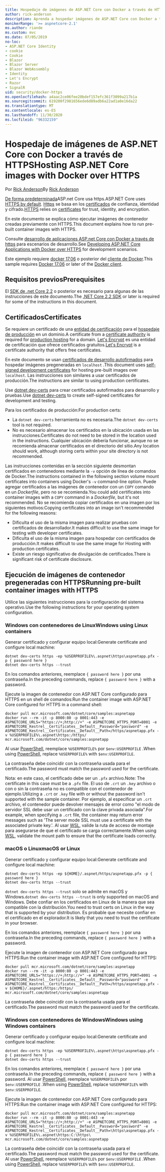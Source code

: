 ```yaml
---
title: Hospedaje de imágenes de ASP.NET Core con Docker a través de HTTPS
author: rick-anderson
description: Aprenda a hospedar imágenes de ASP.NET Core con Docker a través de HTTPS
monikerRange: '>= aspnetcore-2.1'
ms.author: riande
ms.custom: mvc
ms.date: 07/05/2019
no-loc:
- ASP.NET Core Identity
- cookie
- Cookie
- Blazor
- Blazor Server
- Blazor WebAssembly
- Identity
- Let's Encrypt
- Razor
- SignalR
uid: security/docker-https
ms.openlocfilehash: a4aac2ce06fee20bdef157efc361f3099a217b1a
ms.sourcegitcommit: 619200f2981656ede6d89adb6a22ad1a0e16da22
ms.translationtype: MT
ms.contentlocale: es-ES
ms.lasthandoff: 11/30/2020
ms.locfileid: "96332159"
---
```

# <a name="hosting-aspnet-core-images-with-docker-over-https"></a><span data-ttu-id="c77a1-103">Hospedaje de imágenes de ASP.NET Core con Docker a través de HTTPS</span><span class="sxs-lookup"><span data-stu-id="c77a1-103">Hosting ASP.NET Core images with Docker over HTTPS</span></span>

<span data-ttu-id="c77a1-104">Por [Rick Anderson](https://twitter.com/RickAndMSFT)</span><span class="sxs-lookup"><span data-stu-id="c77a1-104">By [Rick Anderson](https://twitter.com/RickAndMSFT)</span></span>

<span data-ttu-id="c77a1-105">[De forma predeterminada](./enforcing-ssl.md)ASP.net Core usa https.</span><span class="sxs-lookup"><span data-stu-id="c77a1-105">ASP.NET Core uses [HTTPS by default](./enforcing-ssl.md).</span></span> <span data-ttu-id="c77a1-106">[Https](https://en.wikipedia.org/wiki/HTTPS) se basa en los [certificados](https://en.wikipedia.org/wiki/Public_key_certificate) de confianza, identidad y cifrado.</span><span class="sxs-lookup"><span data-stu-id="c77a1-106">[HTTPS](https://en.wikipedia.org/wiki/HTTPS) relies on [certificates](https://en.wikipedia.org/wiki/Public_key_certificate) for trust, identity, and encryption.</span></span>

<span data-ttu-id="c77a1-107">En este documento se explica cómo ejecutar imágenes de contenedor creadas previamente con HTTPS.</span><span class="sxs-lookup"><span data-stu-id="c77a1-107">This document explains how to run pre-built container images with HTTPS.</span></span>

<span data-ttu-id="c77a1-108">Consulte [desarrollo de aplicaciones ASP.net Core con Docker a través de https](https://github.com/dotnet/dotnet-docker/blob/master/samples/run-aspnetcore-https-development.md) para escenarios de desarrollo.</span><span class="sxs-lookup"><span data-stu-id="c77a1-108">See [Developing ASP.NET Core Applications with Docker over HTTPS](https://github.com/dotnet/dotnet-docker/blob/master/samples/run-aspnetcore-https-development.md) for development scenarios.</span></span>

<span data-ttu-id="c77a1-109">Este ejemplo requiere [docker 17,06](https://docs.docker.com/release-notes/docker-ce) o posterior del [cliente de Docker](https://www.docker.com/products/docker).</span><span class="sxs-lookup"><span data-stu-id="c77a1-109">This sample requires [Docker 17.06](https://docs.docker.com/release-notes/docker-ce) or later of the [Docker client](https://www.docker.com/products/docker).</span></span>

## <a name="prerequisites"></a><span data-ttu-id="c77a1-110">Requisitos previos</span><span class="sxs-lookup"><span data-stu-id="c77a1-110">Prerequisites</span></span>

<span data-ttu-id="c77a1-111">El [SDK de .net Core 2,2](https://dotnet.microsoft.com/download) o posterior es necesario para algunas de las instrucciones de este documento.</span><span class="sxs-lookup"><span data-stu-id="c77a1-111">The [.NET Core 2.2 SDK](https://dotnet.microsoft.com/download) or later is required for some of the instructions in this document.</span></span>

## <a name="certificates"></a><span data-ttu-id="c77a1-112">Certificados</span><span class="sxs-lookup"><span data-stu-id="c77a1-112">Certificates</span></span>

<span data-ttu-id="c77a1-113">Se requiere un certificado de una [entidad de certificación](https://wikipedia.org/wiki/Certificate_authority) para el [hospedaje de producción](https://blogs.msdn.microsoft.com/webdev/2017/11/29/configuring-https-in-asp-net-core-across-different-platforms/) en un dominio.</span><span class="sxs-lookup"><span data-stu-id="c77a1-113">A certificate from a [certificate authority](https://wikipedia.org/wiki/Certificate_authority) is required for [production hosting](https://blogs.msdn.microsoft.com/webdev/2017/11/29/configuring-https-in-asp-net-core-across-different-platforms/) for a domain.</span></span> <span data-ttu-id="c77a1-114">[Let's Encrypt](https://letsencrypt.org/) es una entidad de certificación que ofrece certificados gratuitos.</span><span class="sxs-lookup"><span data-stu-id="c77a1-114">[Let's Encrypt](https://letsencrypt.org/) is a certificate authority that offers free certificates.</span></span>

<span data-ttu-id="c77a1-115">En este documento se usan [certificados de desarrollo autofirmados](https://en.wikipedia.org/wiki/Self-signed_certificate) para hospedar imágenes pregeneradas en `localhost` .</span><span class="sxs-lookup"><span data-stu-id="c77a1-115">This document uses [self-signed development certificates](https://en.wikipedia.org/wiki/Self-signed_certificate) for hosting pre-built images over `localhost`.</span></span> <span data-ttu-id="c77a1-116">Las instrucciones son similares a usar certificados de producción.</span><span class="sxs-lookup"><span data-stu-id="c77a1-116">The instructions are similar to using production certificates.</span></span>

<span data-ttu-id="c77a1-117">Use [dotnet dev-certs](/dotnet/core/additional-tools/self-signed-certificates-guide) para crear certificados autofirmados para desarrollo y pruebas.</span><span class="sxs-lookup"><span data-stu-id="c77a1-117">Use [dotnet dev-certs](/dotnet/core/additional-tools/self-signed-certificates-guide) to create self-signed certificates for development and testing.</span></span>

<span data-ttu-id="c77a1-118">Para los certificados de producción:</span><span class="sxs-lookup"><span data-stu-id="c77a1-118">For production certs:</span></span>

* <span data-ttu-id="c77a1-119">La `dotnet dev-certs` herramienta no es necesaria.</span><span class="sxs-lookup"><span data-stu-id="c77a1-119">The `dotnet dev-certs` tool is not required.</span></span>
* <span data-ttu-id="c77a1-120">No es necesario almacenar los certificados en la ubicación usada en las instrucciones.</span><span class="sxs-lookup"><span data-stu-id="c77a1-120">Certificates do not need to be stored in the location used in the instructions.</span></span> <span data-ttu-id="c77a1-121">Cualquier ubicación debería funcionar, aunque no se recomienda almacenar certificados en el directorio del sitio.</span><span class="sxs-lookup"><span data-stu-id="c77a1-121">Any location should work, although storing certs within your site directory is not recommended.</span></span>

<span data-ttu-id="c77a1-122">Las instrucciones contenidas en la sección siguiente desmontan certificados en contenedores mediante la `-v` opción de línea de comandos de Docker.</span><span class="sxs-lookup"><span data-stu-id="c77a1-122">The instructions contained in the following section volume mount certificates into containers using Docker's `-v` command-line option.</span></span> <span data-ttu-id="c77a1-123">Puede agregar certificados a las imágenes de contenedor con un `COPY` comando en un *Dockerfile*, pero no se recomienda.</span><span class="sxs-lookup"><span data-stu-id="c77a1-123">You could add certificates into container images with a `COPY` command in a *Dockerfile*, but it's not recommended.</span></span> <span data-ttu-id="c77a1-124">No se recomienda copiar certificados en una imagen por los siguientes motivos:</span><span class="sxs-lookup"><span data-stu-id="c77a1-124">Copying certificates into an image isn't recommended for the following reasons:</span></span>

* <span data-ttu-id="c77a1-125">Dificulta el uso de la misma imagen para realizar pruebas con certificados de desarrollador.</span><span class="sxs-lookup"><span data-stu-id="c77a1-125">It makes difficult to use the same image for testing with developer certificates.</span></span>
* <span data-ttu-id="c77a1-126">Dificulta el uso de la misma imagen para hospedar con certificados de producción.</span><span class="sxs-lookup"><span data-stu-id="c77a1-126">It makes difficult to use the same image for Hosting with production certificates.</span></span>
* <span data-ttu-id="c77a1-127">Existe un riesgo significativo de divulgación de certificados.</span><span class="sxs-lookup"><span data-stu-id="c77a1-127">There is significant risk of certificate disclosure.</span></span>

## <a name="running-pre-built-container-images-with-https"></a><span data-ttu-id="c77a1-128">Ejecución de imágenes de contenedor pregeneradas con HTTPS</span><span class="sxs-lookup"><span data-stu-id="c77a1-128">Running pre-built container images with HTTPS</span></span>

<span data-ttu-id="c77a1-129">Utilice las siguientes instrucciones para la configuración del sistema operativo.</span><span class="sxs-lookup"><span data-stu-id="c77a1-129">Use the following instructions for your operating system configuration.</span></span>

### <a name="windows-using-linux-containers"></a><span data-ttu-id="c77a1-130">Windows con contenedores de Linux</span><span class="sxs-lookup"><span data-stu-id="c77a1-130">Windows using Linux containers</span></span>

<span data-ttu-id="c77a1-131">Generar certificado y configurar equipo local:</span><span class="sxs-lookup"><span data-stu-id="c77a1-131">Generate certificate and configure local machine:</span></span>

```dotnetcli
dotnet dev-certs https -ep %USERPROFILE%\.aspnet\https\aspnetapp.pfx -p { password here }
dotnet dev-certs https --trust
```

<span data-ttu-id="c77a1-132">En los comandos anteriores, reemplace `{ password here }` por una contraseña.</span><span class="sxs-lookup"><span data-stu-id="c77a1-132">In the preceding commands, replace `{ password here }` with a password.</span></span>

<span data-ttu-id="c77a1-133">Ejecute la imagen de contenedor con ASP.NET Core configurado para HTTPS en un shell de comandos:</span><span class="sxs-lookup"><span data-stu-id="c77a1-133">Run the container image with ASP.NET Core configured for HTTPS in a command shell:</span></span>

```console
docker pull mcr.microsoft.com/dotnet/core/samples:aspnetapp
docker run --rm -it -p 8000:80 -p 8001:443 -e ASPNETCORE_URLS="https://+;http://+" -e ASPNETCORE_HTTPS_PORT=8001 -e ASPNETCORE_Kestrel__Certificates__Default__Password="password" -e ASPNETCORE_Kestrel__Certificates__Default__Path=/https/aspnetapp.pfx -v %USERPROFILE%\.aspnet\https:/https/ mcr.microsoft.com/dotnet/core/samples:aspnetapp
```

<span data-ttu-id="c77a1-134">Al usar [PowerShell](/powershell/scripting/overview), reemplace `%USERPROFILE%` por `$env:USERPROFILE` .</span><span class="sxs-lookup"><span data-stu-id="c77a1-134">When using [PowerShell](/powershell/scripting/overview), replace `%USERPROFILE%` with `$env:USERPROFILE`.</span></span>

<span data-ttu-id="c77a1-135">La contraseña debe coincidir con la contraseña usada para el certificado.</span><span class="sxs-lookup"><span data-stu-id="c77a1-135">The password must match the password used for the certificate.</span></span>


<span data-ttu-id="c77a1-136">Nota: en este caso, el certificado debe ser un `.pfx` archivo.</span><span class="sxs-lookup"><span data-stu-id="c77a1-136">Note: The certificate in this case must be a `.pfx` file.</span></span>  <span data-ttu-id="c77a1-137">El uso de `.crt` un `.key` archivo o con o sin la contraseña no es compatible con el contenedor de ejemplo.</span><span class="sxs-lookup"><span data-stu-id="c77a1-137">Utilizing a `.crt` or `.key` file with or without the password isn't supported with the sample container.</span></span>  <span data-ttu-id="c77a1-138">Por ejemplo, al especificar un `.crt` archivo, el contenedor puede devolver mensajes de error como "el modo de servidor SSL debe usar un certificado con la clave privada asociada".</span><span class="sxs-lookup"><span data-stu-id="c77a1-138">For example, when specifying a `.crt` file, the container may return error messages such as 'The server mode SSL must use a certificate with the associated private key.'.</span></span> <span data-ttu-id="c77a1-139">Al usar [WSL](/windows/wsl/about), valide la ruta de acceso de montaje para asegurarse de que el certificado se carga correctamente.</span><span class="sxs-lookup"><span data-stu-id="c77a1-139">When using [WSL](/windows/wsl/about), validate the mount path to ensure that the certificate loads correctly.</span></span>

### <a name="macos-or-linux"></a><span data-ttu-id="c77a1-140">macOS o Linux</span><span class="sxs-lookup"><span data-stu-id="c77a1-140">macOS or Linux</span></span>

<span data-ttu-id="c77a1-141">Generar certificado y configurar equipo local:</span><span class="sxs-lookup"><span data-stu-id="c77a1-141">Generate certificate and configure local machine:</span></span>

```dotnetcli
dotnet dev-certs https -ep ${HOME}/.aspnet/https/aspnetapp.pfx -p { password here }
dotnet dev-certs https --trust
```

<span data-ttu-id="c77a1-142">`dotnet dev-certs https --trust` solo se admite en macOS y Windows.</span><span class="sxs-lookup"><span data-stu-id="c77a1-142">`dotnet dev-certs https --trust` is only supported on macOS and Windows.</span></span> <span data-ttu-id="c77a1-143">Debe confiar en los certificados en Linux de la manera que sea compatible con la distribución.</span><span class="sxs-lookup"><span data-stu-id="c77a1-143">You need to trust certs on Linux in the way that is supported by your distribution.</span></span> <span data-ttu-id="c77a1-144">Es probable que necesite confiar en el certificado en el explorador.</span><span class="sxs-lookup"><span data-stu-id="c77a1-144">It is likely that you need to trust the certificate in your browser.</span></span>

<span data-ttu-id="c77a1-145">En los comandos anteriores, reemplace `{ password here }` por una contraseña.</span><span class="sxs-lookup"><span data-stu-id="c77a1-145">In the preceding commands, replace `{ password here }` with a password.</span></span>

<span data-ttu-id="c77a1-146">Ejecute la imagen de contenedor con ASP.NET Core configurado para HTTPS:</span><span class="sxs-lookup"><span data-stu-id="c77a1-146">Run the container image with ASP.NET Core configured for HTTPS:</span></span>

```console
docker pull mcr.microsoft.com/dotnet/core/samples:aspnetapp
docker run --rm -it -p 8000:80 -p 8001:443 -e ASPNETCORE_URLS="https://+;http://+" -e ASPNETCORE_HTTPS_PORT=8001 -e ASPNETCORE_Kestrel__Certificates__Default__Password="password" -e ASPNETCORE_Kestrel__Certificates__Default__Path=/https/aspnetapp.pfx -v ${HOME}/.aspnet/https:/https/ mcr.microsoft.com/dotnet/core/samples:aspnetapp
```

<span data-ttu-id="c77a1-147">La contraseña debe coincidir con la contraseña usada para el certificado.</span><span class="sxs-lookup"><span data-stu-id="c77a1-147">The password must match the password used for the certificate.</span></span>

### <a name="windows-using-windows-containers"></a><span data-ttu-id="c77a1-148">Windows con contenedores de Windows</span><span class="sxs-lookup"><span data-stu-id="c77a1-148">Windows using Windows containers</span></span>

<span data-ttu-id="c77a1-149">Generar certificado y configurar equipo local:</span><span class="sxs-lookup"><span data-stu-id="c77a1-149">Generate certificate and configure local machine:</span></span>

```dotnetcli
dotnet dev-certs https -ep %USERPROFILE%\.aspnet\https\aspnetapp.pfx -p { password here }
dotnet dev-certs https --trust
```

<span data-ttu-id="c77a1-150">En los comandos anteriores, reemplace `{ password here }` por una contraseña.</span><span class="sxs-lookup"><span data-stu-id="c77a1-150">In the preceding commands, replace `{ password here }` with a password.</span></span> <span data-ttu-id="c77a1-151">Al usar [PowerShell](/powershell/scripting/overview), reemplace `%USERPROFILE%` por `$env:USERPROFILE` .</span><span class="sxs-lookup"><span data-stu-id="c77a1-151">When using [PowerShell](/powershell/scripting/overview), replace `%USERPROFILE%` with `$env:USERPROFILE`.</span></span>

<span data-ttu-id="c77a1-152">Ejecute la imagen de contenedor con ASP.NET Core configurado para HTTPS:</span><span class="sxs-lookup"><span data-stu-id="c77a1-152">Run the container image with ASP.NET Core configured for HTTPS:</span></span>

```console
docker pull mcr.microsoft.com/dotnet/core/samples:aspnetapp
docker run --rm -it -p 8000:80 -p 8001:443 -e ASPNETCORE_URLS="https://+;http://+" -e ASPNETCORE_HTTPS_PORT=8001 -e ASPNETCORE_Kestrel__Certificates__Default__Password="password" -e ASPNETCORE_Kestrel__Certificates__Default__Path=\https\aspnetapp.pfx -v %USERPROFILE%\.aspnet\https:C:\https\ mcr.microsoft.com/dotnet/core/samples:aspnetapp
```

<span data-ttu-id="c77a1-153">La contraseña debe coincidir con la contraseña usada para el certificado.</span><span class="sxs-lookup"><span data-stu-id="c77a1-153">The password must match the password used for the certificate.</span></span> <span data-ttu-id="c77a1-154">Al usar [PowerShell](/powershell/scripting/overview), reemplace `%USERPROFILE%` por `$env:USERPROFILE` .</span><span class="sxs-lookup"><span data-stu-id="c77a1-154">When using [PowerShell](/powershell/scripting/overview), replace `%USERPROFILE%` with `$env:USERPROFILE`.</span></span>
